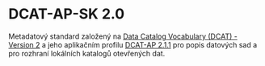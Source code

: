 # DCAT-AP-SK 2.0
Metadatový standard založený na [Data Catalog Vocabulary (DCAT) - Version 2][DCAT2] a jeho aplikačním profilu [DCAT-AP 2.1.1][DCAT-AP-2.1.1] pro popis datových sad a pro rozhraní lokálních katalogů otevřených dat.

[DCAT2]: https://www.w3.org/TR/vocab-dcat-2/ "Data Catalog Vocabulary (DCAT) - Version 2"
[DCAT-AP-2.1.1]: https://joinup.ec.europa.eu/collection/semantic-interoperability-community-semic/solution/dcat-application-profile-data-portals-europe/release/211 "DCAT Application Profile for data portals in Europe (DCAT-AP) 2.1.1"